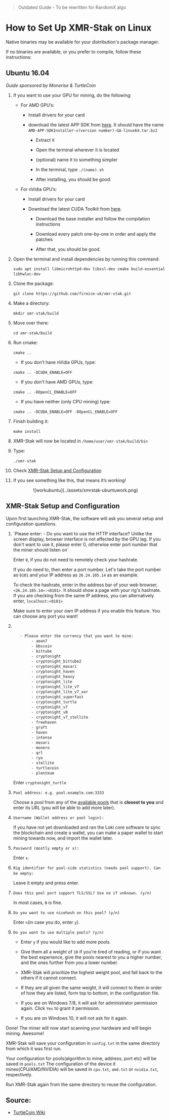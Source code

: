 > Outdated Guide - To be rewritten for RandomX algo

# How to Set Up XMR-Stak on Linux

Native binaries may be available for your distribution's package manager.

If no binaries are available, or you prefer to compile, follow these instructions:

## Ubuntu 16.04<a name="ubuntu-16-04"></a>

*Guide sponsored by Monerise & TurtleCoin*

1. If you want to use your GPU for mining, do the following:

    * For AMD GPU’s:

        * Install drivers for your card

        * download the latest APP SDK from [here](https://github.com/Microsoft/LightGBM/releases/download/v2.0.12/AMD-APP-SDKInstaller-v3.0.130.136-GA-linux64.tar.bz2). It should have the name `AMD-APP-SDKInstaller-v(version number)-GA-linux64.tar.bz2`

            * Extract it

            * Open the terminal wherever it is located

            * (optional) name it to something simpler

            * In the terminal, type `./(name).sh`

            * After installing, you should be good.

    * For nVidia GPU’s:

        * Install drivers for your card

        * Download the latest CUDA Toolkit from [here](https://developer.nvidia.com/cuda-downloads?target_os=Linux&target_arch=x86_64).

            * Download the base installer and follow the compilation instructions

            * Download every patch one-by-one in order and apply the patches

            * After that, you should be good.

2.  Open the terminal and install dependencies by running this command:

    ```
    sudo apt install libmicrohttpd-dev libssl-dev cmake build-essential libhwloc-dev
    ```

3.  Clone the package:

    `git clone https://github.com/fireice-uk/xmr-stak.git`

4.  Make a directory:

    `mkdir xmr-stak/build`

5.  Move over there: 

    `cd xmr-stak/build`

6.  Run cmake:

    `cmake ..`

    * If you don’t have nVidia GPUs, type:

    `cmake .. -DCUDA_ENABLE=OFF`

    * If you don’t have AMD GPUs, type:

    `cmake .. -DOpenCL_ENABLE=OFF`

    * If you have neither (only CPU mining) type:

    `cmake .. -DCUDA_ENABLE=OFF -DOpenCL_ENABLE=OFF`

7.  Finish building it:

    `make install`

8.  XMR-Stak will now be located in `/home/user/xmr-stak/build/bin`

9. Type:

    `./xmr-stak`

10. Check [XMR-Stak Setup and Configuration](#setup-and-config)

11. If you see something like this, that means it’s working!

<center>![workubuntu](../assets/xmrstak-ubuntuwork.png)</center>

## XMR-Stak Setup and Configuration<a name="setup-and-config"></a>

Upon first launching XMR-Stak, the software will ask you several setup and configuration questions.
<ol>
<li>`Please enter: - Do you want to use the HTTP interface? Unlike the screen display, browser interface is not affected by the GPU lag. If you don't want to use it, please enter 0, otherwise enter port number that the miner should listen on`</li>

Enter `0`, if you do not need to remotely check your hashrate.

If you do need to, then enter a port number.
Let's take the port number as `0101` and your IP address as `26.24.105.14` as an example.

To check the hashrate, enter in the address bar of your web browser, `<26.24.105.14>:<0101>`. It should show a page with your rig's hashrate.  
If you are checking from the same IP address, you can alternatively enter, `localhost:<0101>`

Make sure to enter your own IP address if you enable this feature. You can choose any port you want!

<li> </li>

```
   - Please enter the currency that you want to mine:
        - aeon7
        - bbscoin
        - bittube
        - cryptonight
        - cryptonight_bittube2
        - cryptonight_masari
        - cryptonight_haven
        - cryptonight_heavy
        - cryptonight_lite
        - cryptonight_lite_v7
        - cryptonight_lite_v7_xor
        - cryptonight_superfast
        - cryptonight_turtle
        - cryptonight_v7
        - cryptonight_v8
        - cryptonight_v7_stellite
        - freehaven
        - graft
        - haven
        - intense
        - masari
        - monero
        - qrl
        - ryo
        - stellite
        - turtlecoin
        - plenteum
```

Enter `cryptonight_turtle`

<li><code>Pool address: e.g. pool.example.com:3333</code></li>

Choose a pool from any of the [available pools](../MiningOverview/#pools) that is **closest to you** and enter its URL (you will be able to add more later).

<li><code>Username (Wallet address or pool login):</code></li>

If you have not yet downloaded and ran the Loki core software to sync the blockchain and create a wallet, you can make a paper wallet to start mining towards now, and import the wallet later.

<li><code>Password (mostly empty or x):</code></li>

Enter `x`.

<li><code>Rig identifier for pool-side statistics (needs pool support). Can be empty:</code></li>

Leave it empty and press enter.

<li><code>Does this pool port support TLS/SSL? Use no if unknown. (y/n)</code></li>

In most cases, `N` is fine.

<li><code>Do you want to use nicehash on this pool? (y/n)</code></li>

Enter `n`(in case you do, enter `y`).

<li><code>Do you want to use multiple pools? (y/n)</code></li>

* Enter `y` if you would like to add more pools.

* Give them all a weight of `10` if you're tired of reading, or if you want the best experience, give the pools nearest to you a higher number, and the ones further from you a lower number.  

* XMR-Stak will prioritize the highest weight pool, and fall back to the others if it cannot connect.
* If they are all given the same weight, it will connect to them in order of how they are listed, form top to bottom, in the configuration file.

* If you are on Windows 7/8, it will ask for administrator permission again. Click `Yes` to grant it permission.

* If you are on Windows 10, it will not ask for it again.
</ol>

Done! The miner will now start scanning your hardware and will begin mining. Awesome!

XMR-Stak will save your configuration in `config.txt`  in the same directory from which it was first run.

Your configuration for pools(algorithm to mine, address, port etc) will be saved in `pools.txt`
The configuration of the device it mines(CPU/AMD/NVIDIA) will be saved in `cpu.txt`, `amd.txt` or `nvidia.txt`, respectively.

Run XMR-Stak again from the same directory to reuse the configuration.

## Source:
- [TurtleCoin Wiki](https://docs.turtlecoin.lol/guides/mining/xmr-stak-linux-guide/)
